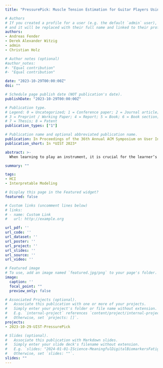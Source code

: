 ```yaml
---
title: "PressurePick: Muscle Tension Estimation for Guitar Players Using Unobtrusive Pressure Sensing"

# Authors
# If you created a profile for a user (e.g. the default `admin` user), write the username (folder name) here 
# and it will be replaced with their full name and linked to their profile.
authors:
- Andreas Fender
- Derek Alexander Witzig
- admin
- Christian Holz

# Author notes (optional)
#author_notes:
#- "Equal contribution"
#- "Equal contribution"

date: "2023-10-29T00:00:00Z"
doi: ""

# Schedule page publish date (NOT publication's date).
publishDate: "2023-10-29T00:00:00Z"

# Publication type.
# Legend: 0 = Uncategorized; 1 = Conference paper; 2 = Journal article;
# 3 = Preprint / Working Paper; 4 = Report; 5 = Book; 6 = Book section;
# 7 = Thesis; 8 = Patent
publication_types: ["1"]

# Publication name and optional abbreviated publication name.
publication: In Proceedings of the 36th Annual ACM Symposium on User Interface Software and Technology
publication_short: In *UIST 2023*

abstract: >-
  When learning to play an instrument, it is crucial for the learner’s muscles to be in a relaxed state when practicing. Identifying, which parts of a song lead to increased muscle tension requires self-awareness during an already cognitively demanding task. In this work, we investigate unobtrusive pressure sensing for estimating muscle tension while practicing songs with the guitar. First, we collected data from twelve guitarists. Our apparatus consisted of three pressure sensors (one on each side of the guitar pick and one on the guitar neck) to determine the sensor that is most suitable for automatically estimating muscle tension. Second, we extracted features from the pressure time series that are indicative of muscle tension. Third, we present the hardware and software design of our PressurePick prototype, which is directly informed by the data collection and subsequent analysis.

summary: ""

tags:
- HCI
- Interpretable Modeling

# Display this page in the Featured widget?
featured: false

# Custom links (uncomment lines below)
# links:
# - name: Custom Link
#   url: http://example.org

url_pdf: ''
url_code: ''
url_dataset: ''
url_poster: ''
url_project: ''
url_slides: ''
url_source: ''
url_video: ''

# Featured image
# To use, add an image named `featured.jpg/png` to your page's folder. 
image:
  caption: ''
  focal_point: ""
  preview_only: false

# Associated Projects (optional).
#   Associate this publication with one or more of your projects.
#   Simply enter your project's folder or file name without extension.
#   E.g. `internal-project` references `content/project/internal-project/index.md`.
#   Otherwise, set `projects: []`.
projects:
- 2023-10-29-UIST-PressurePick

# Slides (optional).
#   Associate this publication with Markdown slides.
#   Simply enter your slide deck's filename without extension.
#   E.g. `slides: "2024-01-01-IScience-MeaningfulDigitalBiomarkersFatigue"` references `content/slides/2024-01-01-IScience-MeaningfulDigitalBiomarkersFatigue/index.md`.
#   Otherwise, set `slides: ""`.
slides: ""
---
```

